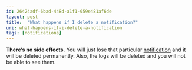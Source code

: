 ```yaml
---
id: 26424adf-6bad-448d-a1f1-059e481af6de
layout: post
title:  "What happens if I delete a notification?"
uri: what-happens-if-i-delete-a-notification
tags: [notifications]
---
```


**There’s no side effects.** You will just lose that particular [notification](f7277d70-7b35-489b-b378-009a690e0a3f)   and it will be deleted permanently. Also, the logs will be deleted and you will not be able to see them.